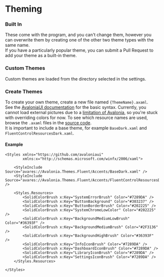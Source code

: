 # Theming
### Built In

These come with the program, and you can't change them, however you can overwrite them by creating one of the other two theme types with the same name.\
If you have a particularly popular theme, you can submit a Pull Request to add your theme as a built-in theme.

### Custom Themes
Custom themes are loaded from the directory selected in the settings.

### Create Themes
To create your own theme, create a new file named `{ThemeName}.axaml`.\
See the [AvaloniaUI documentation](https://docs.avaloniaui.net/docs/styling) for the basic syntax.
Currently, you cannot load external pictures due to a [limitation of Avalonia](https://github.com/AvaloniaUI/Avalonia/issues/2183), so you're stuck with overriding colors for now.
To see which resource names are used, browse the `.axaml` files in the [source code](https://github.com/affederaffe/BeatSaberModManager/tree/main/BeatSaberModManager).\
It is important to include a base theme, for example `BaseDark.xaml` and `FluentControlResourcesDark.xaml`.

#### Example
    <Styles xmlns="https://github.com/avaloniaui"
            xmlns:x="http://schemas.microsoft.com/winfx/2006/xaml">

        <StyleInclude Source="avares://Avalonia.Themes.Fluent/Accents/BaseDark.xaml" />
        <StyleInclude Source="avares://Avalonia.Themes.Fluent/Accents/FluentControlResourcesDark.xaml" />

        <Styles.Resources>
            <SolidColorBrush x:Key="SystemErrorBrush" Color="#7289DA" />
            <SolidColorBrush x:Key="ButtonBackground" Color="#303237" />
            <SolidColorBrush x:Key="ButtonBorderBrush" Color="#202225" />
            <SolidColorBrush x:Key="SystemChromeLowColor" Color="#202225" />
            <SolidColorBrush x:Key="BackgroundMediumLowBrush" Color="#36393F" />
            <SolidColorBrush x:Key="BackgroundMediumBrush" Color="#2F3136" />
            <SolidColorBrush x:Key="BackgroundHighBrush" Color="#36393F" />
            <SolidColorBrush x:Key="InfoIconBrush" Color="#7289DA" />
            <SolidColorBrush x:Key="DashboardIconBrush" Color="#7289DA" />
            <SolidColorBrush x:Key="LibraryIconBrush" Color="#7289DA" />
            <SolidColorBrush x:Key="SettingsIconBrush" Color="#7289DA" />
        </Styles.Resources>

    </Styles>
